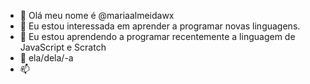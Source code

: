 - 👋 Olá meu nome é @mariaalmeidawx
- 👀 Eu estou interessada em aprender a programar novas linguagens.
- 🌱 Eu estou aprendendo a programar recentemente a linguagem de JavaScript e Scratch 
- 💞️ ela/dela/-a
- 📫
